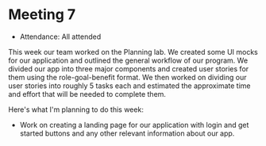 # Meeting 7

- Attendance: All attended

This week our team worked on the Planning lab. We created some UI mocks for our application and outlined the general workflow of our program. We divided our app into three major components and created user stories for them using the role-goal-benefit format. We then worked on dividing our user stories into roughly 5 tasks each and estimated the approximate time and effort that will be needed to complete them.

Here's what I'm planning to do this week:
- Work on creating a landing page for our application with login and get started buttons and any other relevant information about our app.